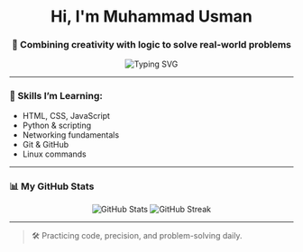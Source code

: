 <h1 align="center">Hi, I'm Muhammad Usman</h1>
<h3 align="center">🧩 Combining creativity with logic to solve real-world problems</h3>

<p align="center">
  <img src="https://readme-typing-svg.demolab.com?font=Fira+Code&size=22&duration=2000&pause=1200&center=true&vCenter=true&width=500&height=45&lines=Welcome+to+my+GitHub!;Exploring+the+world+of+technology.;Hands-on+learning.;Building+skills+that+matter.;Solving+problems+through+code." alt="Typing SVG" />
</p>


---

### 🔧 Skills I’m Learning:
- HTML, CSS, JavaScript
- Python & scripting
- Networking fundamentals
- Git & GitHub
- Linux commands

---

### 📊 My GitHub Stats

<p align="center">
  <img src="https://github-readme-stats.vercel.app/api?username=IIIIXI-git&show_icons=true&theme=tokyonight&hide_border=true&hide_title=true" alt="GitHub Stats" />
  <img src="https://github-readme-streak-stats.herokuapp.com/?user=IIIIXI-git&theme=tokyonight&hide_border=true" alt="GitHub Streak" />
</p>


---

> 🛠️ Practicing code, precision, and problem-solving daily.

